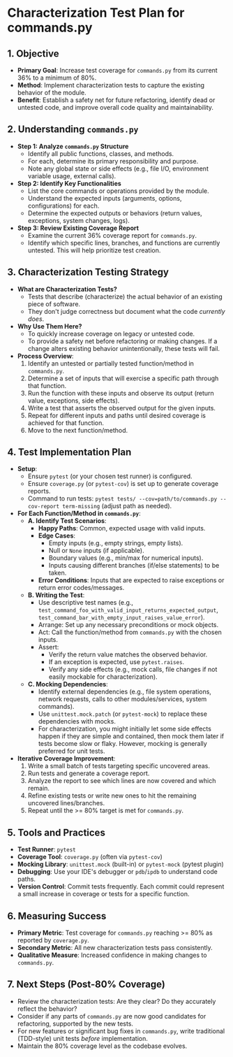 # Characterization Test Plan for commands.py

## 1. Objective

*   **Primary Goal**: Increase test coverage for `commands.py` from its current 36% to a minimum of 80%.
*   **Method**: Implement characterization tests to capture the existing behavior of the module.
*   **Benefit**: Establish a safety net for future refactoring, identify dead or untested code, and improve overall code quality and maintainability.

## 2. Understanding `commands.py`

*   **Step 1: Analyze `commands.py` Structure**
    *   Identify all public functions, classes, and methods.
    *   For each, determine its primary responsibility and purpose.
    *   Note any global state or side effects (e.g., file I/O, environment variable usage, external calls).
*   **Step 2: Identify Key Functionalities**
    *   List the core commands or operations provided by the module.
    *   Understand the expected inputs (arguments, options, configurations) for each.
    *   Determine the expected outputs or behaviors (return values, exceptions, system changes, logs).
*   **Step 3: Review Existing Coverage Report**
    *   Examine the current 36% coverage report for `commands.py`.
    *   Identify which specific lines, branches, and functions are currently untested. This will help prioritize test creation.

## 3. Characterization Testing Strategy

*   **What are Characterization Tests?**
    *   Tests that describe (characterize) the actual behavior of an existing piece of software.
    *   They don't judge correctness but document what the code *currently does*.
*   **Why Use Them Here?**
    *   To quickly increase coverage on legacy or untested code.
    *   To provide a safety net before refactoring or making changes. If a change alters existing behavior unintentionally, these tests will fail.
*   **Process Overview**:
    1.  Identify an untested or partially tested function/method in `commands.py`.
    2.  Determine a set of inputs that will exercise a specific path through that function.
    3.  Run the function with these inputs and observe its output (return value, exceptions, side effects).
    4.  Write a test that asserts the observed output for the given inputs.
    5.  Repeat for different inputs and paths until desired coverage is achieved for that function.
    6.  Move to the next function/method.

## 4. Test Implementation Plan

*   **Setup**:
    *   Ensure `pytest` (or your chosen test runner) is configured.
    *   Ensure `coverage.py` (or `pytest-cov`) is set up to generate coverage reports.
    *   Command to run tests: `pytest tests/ --cov=path/to/commands.py --cov-report term-missing` (adjust path as needed).
*   **For Each Function/Method in `commands.py`**:
    *   **A. Identify Test Scenarios**:
        *   **Happy Paths**: Common, expected usage with valid inputs.
        *   **Edge Cases**:
            *   Empty inputs (e.g., empty strings, empty lists).
            *   Null or `None` inputs (if applicable).
            *   Boundary values (e.g., min/max for numerical inputs).
            *   Inputs causing different branches (if/else statements) to be taken.
        *   **Error Conditions**: Inputs that are expected to raise exceptions or return error codes/messages.
    *   **B. Writing the Test**:
        *   Use descriptive test names (e.g., `test_command_foo_with_valid_input_returns_expected_output`, `test_command_bar_with_empty_input_raises_value_error`).
        *   Arrange: Set up any necessary preconditions or mock objects.
        *   Act: Call the function/method from `commands.py` with the chosen inputs.
        *   Assert:
            *   Verify the return value matches the observed behavior.
            *   If an exception is expected, use `pytest.raises`.
            *   Verify any side effects (e.g., mock calls, file changes if not easily mockable for characterization).
    *   **C. Mocking Dependencies**:
        *   Identify external dependencies (e.g., file system operations, network requests, calls to other modules/services, system commands).
        *   Use `unittest.mock.patch` (or `pytest-mock`) to replace these dependencies with mocks.
        *   For characterization, you might initially let some side effects happen if they are simple and contained, then mock them later if tests become slow or flaky. However, mocking is generally preferred for unit tests.
*   **Iterative Coverage Improvement**:
    1.  Write a small batch of tests targeting specific uncovered areas.
    2.  Run tests and generate a coverage report.
    3.  Analyze the report to see which lines are now covered and which remain.
    4.  Refine existing tests or write new ones to hit the remaining uncovered lines/branches.
    5.  Repeat until the >= 80% target is met for `commands.py`.

## 5. Tools and Practices

*   **Test Runner**: `pytest`
*   **Coverage Tool**: `coverage.py` (often via `pytest-cov`)
*   **Mocking Library**: `unittest.mock` (built-in) or `pytest-mock` (pytest plugin)
*   **Debugging**: Use your IDE's debugger or `pdb`/`ipdb` to understand code paths.
*   **Version Control**: Commit tests frequently. Each commit could represent a small increase in coverage or tests for a specific function.

## 6. Measuring Success

*   **Primary Metric**: Test coverage for `commands.py` reaching >= 80% as reported by `coverage.py`.
*   **Secondary Metric**: All new characterization tests pass consistently.
*   **Qualitative Measure**: Increased confidence in making changes to `commands.py`.

## 7. Next Steps (Post-80% Coverage)

*   Review the characterization tests: Are they clear? Do they accurately reflect the behavior?
*   Consider if any parts of `commands.py` are now good candidates for refactoring, supported by the new tests.
*   For new features or significant bug fixes in `commands.py`, write traditional (TDD-style) unit tests *before* implementation.
*   Maintain the 80% coverage level as the codebase evolves.
